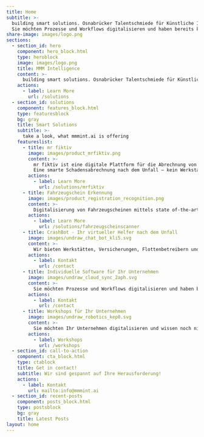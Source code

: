 ```yaml
---
title: Home
subtitle: >-
  building smart solutions. Osnabrücker Talentschmiede für Künstliche Intelligenz und Digitales.
  Sie möchten Prozesse und Workflows digitalisieren und haben bereits konkrete Ideen? Wir entwickeln gemeinsam mit Ihnen datenbasierte digitale Services. Maßgeschneiderte Innovationen. Sprechen Sie uns gerne für Ihr individuelles Produkt an.
share-image: images/logo.png
sections:
  - section_id: hero
    component: hero_block.html
    type: heroblock
    image: images/logo.png
    title: MMM Intelligence
    content: >-
      building smart solutions. Osnabrücker Talentschmiede für Künstliche Intelligenz und Digitales.
    actions:
      - label: Learn More
        url: /solutions
  - section_id: solutions
    component: features_block.html
    type: featuresblock
    bg: gray
    title: Smart Solutions
    subtitle: >-
      take a look, what mmmint.ai is offering
    featureslist:
      - title: mr fiktiv
        image: images/product_mrfiktiv.png
        content: >-
          mr fiktiv ist eine digitale Plattform für die Abrechnung von Versicherungsschäden nach einem Unfall.​
          Eine smarte Schadensabrechnung nach dem Unfall – kein Werkstattbesuch, keine Reparatur und dank dem Einsatz von KI schnelles Geld. ​
        actions:
          - label: Learn More
            url: /solutions/mrfiktiv
      - title: Fahrzeugschein Erkennung
        image: images/product_registration_recognition.png
        content: >-
          Digitalisierung von Fahrzeugscheinen mittels state of-the-art Object Detection und Optical Character Recognition (OCR). Durch Machine Learning zur automatisierten Anlage von Kundenfahrzeugen und Versicherungsfällen in Ihrem DMS. mmmint.ai virtualisiert den Fahrzeugschein sowohl für den Werkstattbesuch, Flottenbetreiber als auch Fuhrparkmanager.
        actions:
          - label: Learn More
            url: /solutions/fahrzeugscheinscanner
      - title: CrashBot - Ihr virtueller Helfer nach dem Unfall
        image: images/undraw_chat_bot_kli5.svg
        content: >-
          Wir bieten Werkstätten, Versicherungen, Flottenbetreibern und Fuhrparkmanagern einen auf KI trainierten Chatbot an. Die Antworten werden durch Deep Learning optimiert und geben dem Endkunden Sicherheit im Umgang mit dieser schwierigen Thematik. Unser CrashBot lernt gerade für seinen großen Auftritt - wenn Sie von Anfang dabei sein möchten, melden Sie sich gerne hier für unsere Updates an.
        actions:
          - label: Kontakt
            url: /contact
      - title: Individuelle Software für Ihr Unternehmen
        image: images/undraw_cloud_sync_2aph.svg
        content: >-
          Sie möchten Prozesse und Workflows digitalisieren und haben bereits konkrete Ideen? Wir entwickeln gemeinsam mit Ihnen datenbasierte digitale Services. Maßgeschneiderte Innovationen. Sprechen Sie uns gerne für Ihr individuelles Produkt an.
        actions:
          - label: Kontakt
            url: /contact
      - title: Workshops für Ihr Unternehmen
        image: images/undraw_robotics_kep0.svg
        content: >-
          Sie möchten Ihr Unternehmen digitalisieren und wissen noch nicht wie? Wir bieten eine Reihe von Workshops zum Thema digitaler Transformation. Von Multi-Cloud-Strategien über Machine Learning hin zur Monetarisierung Ihrer Datensätze. Sehen Sie sich unser Angebot an.
        actions:
          - label: Workshops
            url: /workshops
  - section_id: call-to-action
    component: cta_block.html
    type: ctablock
    title: Get in contact!
    subtitle: Wir sind gespannt auf Ihre Herausforderung!
    actions:
      - label: Kontakt
        url: mailto:info@mmmint.ai
  - section_id: recent-posts
    component: posts_block.html
    type: postsblock
    bg: gray
    title: Latest Posts
layout: home
---
```


